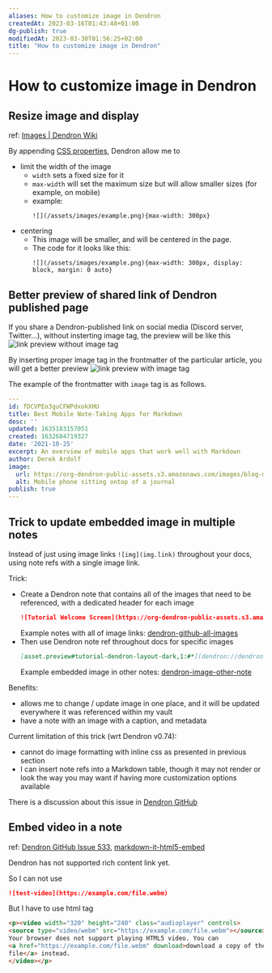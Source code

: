```yaml
---
aliases: How to customize image in Dendron
createdAt: 2023-03-16T01:43:48+01:00
dg-publish: true
modifiedAt: 2023-03-30T01:56:25+02:00
title: "How to customize image in Dendron"
---
```

# How to customize image in Dendron

## Resize image and display

ref: [Images | Dendron Wiki](https://wiki.dendron.so/notes/a91fd8da-6895-49fe-8164-a17acd8d9a17/)

By appending [CSS properties](https://wiki.dendron.so/notes/a91fd8da-6895-49fe-8164-a17acd8d9a17/#allowed-css-properties), Dendron allow me to 

- limit the width of the image
  - `width` sets a fixed size for it
  - `max-width` will set the maximum size but will allow smaller sizes (for example, on mobile)
  - example: 
    ```code
    ![](/assets/images/example.png){max-width: 300px}
    ```
- centering
  - This image will be smaller, and will be centered in the page.
  - The code for it looks like this:
    ```code
    ![](/assets/images/example.png){max-width: 300px, display: block, margin: 0 auto}
    ```

## Better preview of shared link of Dendron published page

If you share a Dendron-published link on social media (Discord server, Twitter...), without insterting image tag, the preview will be like this
![link preview without image tag](https://i.imgur.com/7ZBG3G0.png)

By inserting proper image tag in the frontmatter of the particular article, you will get a better preview
![link preview with image tag](https://i.imgur.com/18skuua.png)

The example of the frontmatter with `image` tag is as follows.

```yaml
---
id: fDCVPEo3guCFWPdxokXHU
title: Best Mobile Note-Taking Apps for Markdown
desc: ''
updated: 1635183157051
created: 1632684719327
date: '2021-10-25'
excerpt: An overview of mobile apps that work well with Markdown
author: Derek Ardolf
image:
  url: https://org-dendron-public-assets.s3.amazonaws.com/images/blog-mobile-editor-header.png
  alt: Mobile phone sitting ontop of a journal
publish: true
---
```

## Trick to update embedded image in multiple notes

Instead of just using image links `![img](img.link)` throughout your docs, using note refs with a single image link. 

Trick:

- Create a Dendron note that contains all of the images that need to be referenced, with a dedicated header for each image  
  ```md
  ![Tutorial Welcome Screen](https://org-dendron-public-assets.s3.amazonaws.com/images/tutorial-welcome-screen-2.png)
  ```
    Example notes with all of image links:
  [dendron-github-all-images](https://github.com/dendronhq/dendron-site/blob/master/vault/asset.preview.md#tutorial-dendron-layout-dark)
- Then use Dendron note ref throughout docs for specific images
  ```md
  [asset.preview#tutorial-dendron-layout-dark,1:#*](dendron://dendron.dendron-site/asset.preview.md#tutorial-dendron-layout-dark,1:#*)
  ```
    Example embedded image in other notes:
  [dendron-image-other-note](https://github.com/dendronhq/dendron-site/blob/a9373e4ae16c1dd00eca79d9328336c5f54277d3/vault/dendron.tutorial.user-interface.md?plain=1#L14)

Benefits:

- allows me to change / update image in one place, and it will be updated everywhere it was referenced within my vault
- have a note with an image with a caption, and metadata

Current limitation of this trick (wrt Dendron v0.74):

- cannot do image formatting with inline css as presented in previous section
- I can insert note refs into a Markdown table, though it may not render or look the way you may want if having more customization options available

There is a discussion about this issue in [Dendron GitHub](https://github.com/dendronhq/dendron/issues/1450)

## Embed video in a note

ref: [Dendron GitHub Issue 533](https://github.com/dendronhq/dendron/issues/533), [markdown-it-html5-embed](https://github.com/cmrd-senya/markdown-it-html5-embed)

Dendron has not supported rich content link yet.

So I can not use

```markdown
![test-video](https://example.com/file.webm)
```

But I have to use html tag

```html
<p><video width="320" height="240" class="audioplayer" controls>
<source type="video/webm" src="https://example.com/file.webm"></source>
Your browser does not support playing HTML5 video. You can
<a href="https://example.com/file.webm" download>download a copy of the video
file</a> instead.
</video></p>
```